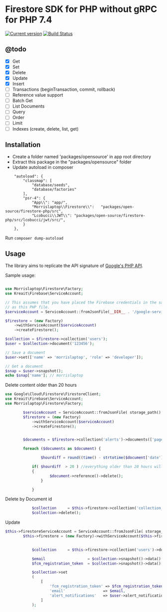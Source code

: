 # Firestore SDK for PHP without gRPC for PHP 7.4

[![Current version](https://img.shields.io/packagist/v/morrisalptop/firestore-php.svg)](https://packagist.org/packages/morrislaptop/firestore-php)
[![Build Status](https://img.shields.io/circleci/project/morrislaptop/firestore-php.svg)](https://circleci.com/gh/morrislaptop/firestore-php)

## @todo

- [x] Get
- [x] Set
- [x] Delete
- [x] Update
- [x] Insert
- [ ] Transactions (beginTransaction, commit, rollback)
- [ ] Reference value support
- [ ] Batch Get
- [ ] List Documents
- [ ] Query
- [ ] Order
- [ ] Limit
- [ ] Indexes (create, delete, list, get)

## Installation

* Create a folder named 'packages/opensource' in app root directory 
* Extract this package in the "packages/opensource" folder 
* Update autoload in composer 
```
    "autoload": {
        "classmap": [
            "database/seeds",
            "database/factories"
        ],
        "psr-4": {
            "App\\": "app/",
            "Morrislaptop\\Firestore\\":   "packages/open-source/firestore-php/src",
            "Lcobucci\\JWT\\": "packages/open-source/firestore-php/src/lcobucci/jwt/src/",
	    }
    },
```
Run `compoaer dump-autoload`
## Usage

The library aims to replicate the API signature of [Google's PHP API](https://googlecloudplatform.github.io/google-cloud-php/#/docs/cloud-firestore/v0.11.0/firestore/readme).

Sample usage:

```php

use Morrislaptop\Firestore\Factory;
use Kreait\Firebase\ServiceAccount;

// This assumes that you have placed the Firebase credentials in the same directory
// as this PHP file.
$serviceAccount = ServiceAccount::fromJsonFile(__DIR__ . '/google-service-account.json');

$firestore = (new Factory)
    ->withServiceAccount($serviceAccount)
    ->createFirestore();

$collection = $firestore->collection('users');
$user = $collection->document('123456');

// Save a document
$user->set(['name' => 'morrislaptop', 'role' => 'developer']);

// Get a document
$snap = $user->snapshot();
echo $snap['name']; // morrislaptop

```
Delete content older than 20 hours
```php
use Google\Cloud\Firestore\FirestoreClient;
use Kreait\Firebase\ServiceAccount;
use Morrislaptop\Firestore\Factory;

        $serviceAccount = ServiceAccount::fromJsonFile( storage_path()  . '/app/google-services.json');
        $firestore = (new Factory)
            ->withServiceAccount($serviceAccount)
            ->createFirestore();


        $documents = $firestore->collection('alerts')->documents(['pageSize' => 100]);

        foreach ($documents as $document) {

                $hourdiff = round((time() - strtotime($document['date']))/36000, 1);

            if( $hourdiff  > 20 ) //everything older than 20 hours will be deleted
            {
                    $document->reference()->delete();
                }

            }
```

Delete by Document id 
```php
            $collection     = $this->firestore->collection('collection_name')->document( (int) $document->id );
            $collection->delete();
```
Update
```php
$this->firestoreServiceAccount = ServiceAccount::fromJsonFile( storage_path()  . '/app/google-services.json');
        $this->firestore = (new Factory)->withServiceAccount($this->firestoreServiceAccount)->createFirestore();

 
            $collection     = $this->firestore->collection('users')->document( (int) $user->id );

            $email                   = $collection->snapshot()->data()['email'];
            $fcm_registration_token  = $collection->snapshot()->data()['fcm_registration_token'];

            $collection->set
            (
                [
                    'fcm_registration_token' => $fcm_registration_token,
                    'email'                 => $email,
                    'alert_notifications'   => $user->alert_notifications,
                ]
            );            

 ```
